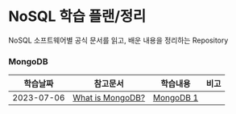 # NoSQL 학습 플랜/정리 
NoSQL 소프트웨어별 공식 문서를 읽고, 배운 내용을 정리하는 Repository

### MongoDB
|학습날짜|참고문서|학습내용|비고|
| ------ | ------ | ------ | ------ |
|2023-07-06| [What is MongoDB?](https://www.mongodb.com/docs/manual/#what-is-mongodb-)   | [MongoDB 1](MongoDB/MongoDB-Intro) | |
